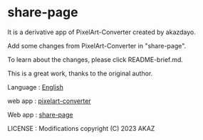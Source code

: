 # share-page

It is a derivative app of PixelArt-Converter created by akazdayo.

Add  some changes from PixelArt-Converter in  "share-page".

To learn about the changes, please click README-brief.md.

This is a great work, thanks to the original author.

Language  : [English](README.md)

web app   : [pixelart-converter](https://pixelart.streamlit.app)

Web app   : [share-page](https://share-page.streamlit.app)

LICENSE   : Modifications copyright (C) 2023 AKAZ







 


